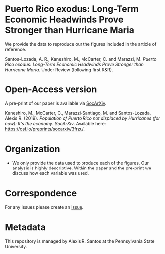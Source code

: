 # Puerto Rico exodus: Long-Term Economic Headwinds Prove Stronger than Hurricane Maria
We provide the data to reproduce our the figures included in the article of reference. 

Santos-Lozada, A. R., Kaneshiro, M., McCarter, C. and Marazzi, M. *Puerto Rico exodus: Long-Term Economic Headwinds Prove Stronger than Hurricane Maria*. Under Review (following first R&R). 

# Open-Access version 
A pre-print of our paper is available via [SocArXiv](https://socopen.org/). 

Kaneshiro, M., McCarter, C., Marazzi-Santiago, M. and Santos-Lozada, Alexis R. (2019). *Population of Puerto Rico not displaced by Hurricanes (for now): It's the economy*. *SocArXiv*. Available here: https://osf.io/preprints/socarxiv/3frzu/. 

# Organization 
* We only provide the data used to produce each of the figures. Our analysis is highly descriptive. Within the paper and the pre-print we discuss how each variable was used. 

# Correspondence
For any issues please create an [issue](https://github.com/alexisrsantos/itstheeconomy_pr/issues). 

# Metadata
This repository is managed by Alexis R. Santos at the Pennsylvania State University. 
